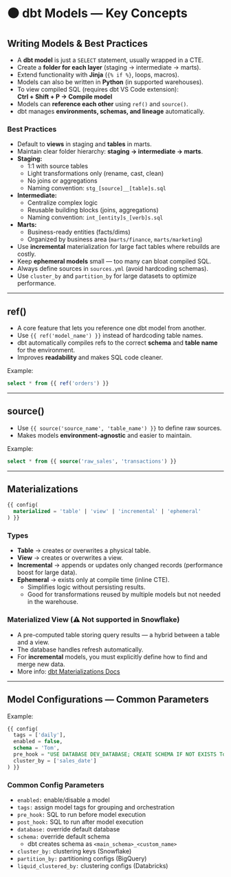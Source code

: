 # 🟠 dbt Models — Key Concepts

## Writing Models & Best Practices
- A **dbt model** is just a `SELECT` statement, usually wrapped in a CTE.  
- Create a **folder for each layer** (staging → intermediate → marts).  
- Extend functionality with **Jinja** (`{% if %}`, loops, macros).  
- Models can also be written in **Python** (in supported warehouses).  
- To view compiled SQL (requires dbt VS Code extension):  
  **Ctrl + Shift + P → Compile model**  
- Models can **reference each other** using `ref()` and `source()`.  
- dbt manages **environments, schemas, and lineage** automatically.

### Best Practices
- Default to **views** in staging and **tables** in marts.  
- Maintain clear folder hierarchy: **staging → intermediate → marts**.
- **Staging:**  
  - 1:1 with source tables  
  - Light transformations only (rename, cast, clean)  
  - No joins or aggregations  
  - Naming convention: `stg_[source]__[table]s.sql`  
- **Intermediate:**  
  - Centralize complex logic  
  - Reusable building blocks (joins, aggregations)  
  - Naming convention: `int_[entity]s_[verb]s.sql`  
- **Marts:**  
  - Business-ready entities (facts/dims)  
  - Organized by business area (`marts/finance`, `marts/marketing`)  
- Use **incremental** materialization for large fact tables where rebuilds are costly.  
- Keep **ephemeral models** small — too many can bloat compiled SQL.  
- Always define sources in `sources.yml` (avoid hardcoding schemas).  
- Use `cluster_by` and `partition_by` for large datasets to optimize performance.  

---

## ref()
- A core feature that lets you reference one dbt model from another.  
- Use `{{ ref('model_name') }}` instead of hardcoding table names.  
- dbt automatically compiles refs to the correct **schema** and **table name** for the environment.  
- Improves **readability** and makes SQL code cleaner.  

Example:
```sql
select * from {{ ref('orders') }}
```

---

## source()
- Use `{{ source('source_name', 'table_name') }}` to define raw sources.  
- Makes models **environment-agnostic** and easier to maintain.  

Example:
```sql
select * from {{ source('raw_sales', 'transactions') }}
```

---

## Materializations

```sql
{{ config(
  materialized = 'table' | 'view' | 'incremental' | 'ephemeral'
) }}
```

### Types
- **Table** → creates or overwrites a physical table.  
- **View** → creates or overwrites a view.  
- **Incremental** → appends or updates only changed records (performance boost for large data).  
- **Ephemeral** → exists only at compile time (inline CTE).  
  - Simplifies logic without persisting results.  
  - Good for transformations reused by multiple models but not needed in the warehouse.

### Materialized View (⚠️ Not supported in Snowflake)
- A pre-computed table storing query results — a hybrid between a table and a view.  
- The database handles refresh automatically.  
- For **incremental** models, you must explicitly define how to find and merge new data.  
- More info: [dbt Materializations Docs](https://docs.getdbt.com/docs/build/materializations)

---

## Model Configurations — Common Parameters

Example:
```sql
{{ config(
  tags = ['daily'],
  enabled = false,
  schema = 'Tom',
  pre_hook = "USE DATABASE DEV_DATABASE; CREATE SCHEMA IF NOT EXISTS Tom",
  cluster_by = ['sales_date']
) }}
```

### Common Config Parameters
- `enabled:` enable/disable a model  
- `tags:` assign model tags for grouping and orchestration  
- `pre_hook:` SQL to run before model execution  
- `post_hook:` SQL to run after model execution  
- `database:` override default database  
- `schema:` override default schema  
  - dbt creates schema as `<main_schema>_<custom_name>`  
- `cluster_by:` clustering keys (Snowflake)  
- `partition_by:` partitioning configs (BigQuery)  
- `liquid_clustered_by:` clustering configs (Databricks)  
